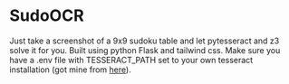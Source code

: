 # SudoOCR

Just take a screenshot of a 9x9 sudoku table and let pytesseract and z3 solve it for you.
Built using python Flask and tailwind css. Make sure you have a .env file with TESSERACT_PATH set to your own tesseract installation (got mine from [here](https://github.com/UB-Mannheim/tesseract/wiki)). 
